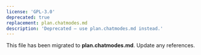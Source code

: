 ```yaml
---
license: 'GPL-3.0'
deprecated: true
replacement: plan.chatmodes.md
description: 'Deprecated – use plan.chatmodes.md instead.'
---
```


This file has been migrated to **plan.chatmodes.md**. Update any references.
